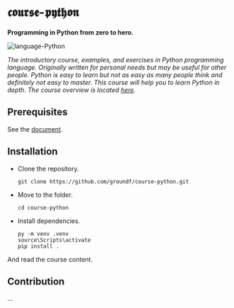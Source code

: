 # 𝖈𝖔𝖚𝖗𝖘𝖊-𝖕𝖞𝖙𝖍𝖔𝖓

**Programming in Python from zero to hero.**

![language-Python](https://img.shields.io/badge/language-Python-blue.svg)

_The introductory course, examples, and exercises in Python programming language. Originally written for personal needs but may be useful for other people. Python is easy to learn but not as easy as many people think and definitely not easy to master. This course will help you to learn Python in depth. The course overview is located [here](source/01%20Overview.md)._

## Prerequisites

See the [document](groundf/course-python/notes/02%20Prerequisites.md).

## Installation

- Clone the repository.
  ```
  git clone https://github.com/groundf/course-python.git
  ```
- Move to the folder.
  ```
  cd course-python
  ```
- Install dependencies.
  ```
  py -m venv .venv
  source\Scripts\activate
  pip install .
  ```

And read the course content.

## Contribution

&hellip;
